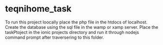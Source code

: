 # teqnihome_task
To run this project loocally place the php file in the htdocs of localhost.
Create the database using the sql file in the wamp or xamp server.
Place the taskPtoject in the ionic projects directory and run it through nodejs command prompt after traversering to this folder. 
